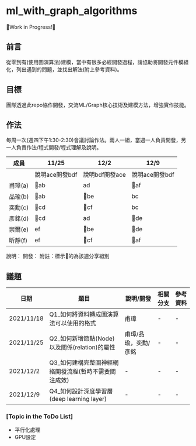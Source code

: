 # ml_with_graph_algorithms
🚧Work in Progress!🚧

## 前言
從零到有(使用圖演算法)建模，當中有很多必經開發過程，請協助將開發元件模組化，列出遇到的問題，並找出解法(附上參考資料)。

## 目標
團隊透過此repo協作開發，交流ML/Graph核心技術及建模方法，增強實作技能。

## 作法
每周一次(週四下午1:30-2:30)會議討論作法。兩人一組，當週一人負責開發，另一人負責作法/程式開發/程式理解及說明。

|成員|11/25|12/2|12/9|
|-|-|-|-|
||說明ace開發bdf|說明bdf開發ace|說明ace開發bdf|
|甫璋(a)|&#x1F34E;ab|ad|&#x1F34E;af|
|品瑜(b)|&#x1F34E;ab|&#x1F34E;be|bc|
|奕勳(c)|&#x1F34E;cd|&#x1F34E;cf|bc|
|彥銘(d)|&#x1F34E;cd|ad|&#x1F34E;de|
|崇爾(e)|ef|&#x1F34E;be|&#x1F34E;de|
|昕靜(f)|ef|&#x1F34E;cf|&#x1F34E;af|

說明：
開發：
附註：標示&#x1F34E;的為該週分享組別

## 議題
|日期|題目|說明/開發|相關分支|參考資料|
|-|-|-|-|-|
|2021/11/18|Q1_如何將資料轉成圖演算法可以使用的格式|甫璋|-|-|
|2021/11/25|Q2_如何新增節點(Node)以及關係(relation)的屬性|甫璋/品瑜，奕勳/彥銘|-|-|
|2021/12/2|Q3_如何建構完整圖神經網絡開發流程(暫時不需要關注成效)|-|-|-|
|2021/12/9|Q4_如何設計深度學習層(deep learning layer)|-|-|-|

### [Topic in the ToDo List]
- 平行化處理
- GPU設定

